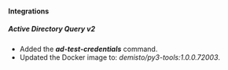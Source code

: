 
#### Integrations

##### Active Directory Query v2
- Added the ***ad-test-credentials*** command.
- Updated the Docker image to: *demisto/py3-tools:1.0.0.72003*.